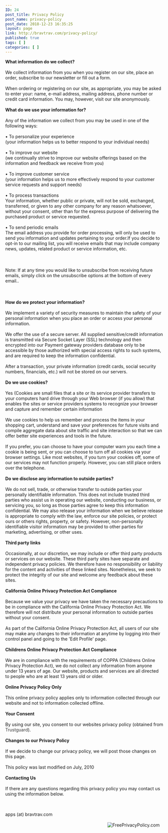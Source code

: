 ```yaml
---
ID: 24
post_title: Privacy Policy
post_name: privacy-policy
post_date: 2018-12-23 16:35:25
layout: page
link: http://bravtrav.com/privacy-policy/
published: true
tags: [ ]
categories: [ ]
---
```

<strong>What information do we collect?</strong> <br /><br />We collect information from you when you register on our site, place an order, subscribe to our newsletter or fill out a form.  <br /><br />When ordering or registering on our site, as appropriate, you may be asked to enter your: name, e-mail address, mailing address, phone number or credit card information. You may, however, visit our site anonymously.<br /><br /><strong>What do we use your information for?</strong> <br /><br />Any of the information we collect from you may be used in one of the following ways: <br /><br />&#8226; To personalize your experience<br />(your information helps us to better respond to your individual needs)<br /><br />&#8226; To improve our website<br />(we continually strive to improve our website offerings based on the information and feedback we receive from you)<br /><br />&#8226; To improve customer service<br />(your information helps us to more effectively respond to your customer service requests and support needs)<br /><br />&#8226; To process transactions<br />Your information, whether public or private, will not be sold, exchanged, transferred, or given to any other company for any reason whatsoever, without your consent, other than for the express purpose of delivering the purchased product or service requested.<br /><br />&#8226; To send periodic emails<br />The email address you provide for order processing, will only be used  to send you information and updates pertaining to your order.If you decide to opt-in to our mailing list, you will receive emails that may include company news, updates, related product or service information, etc.<br /><br /><br /><br />Note: If at any time you would like to unsubscribe from receiving future emails, simply click on the unsubscribe options at the bottom of every email..<br/><br /><br /><br /><strong>How do we protect your information?</strong> <br /><br />We implement a variety of security measures to maintain the safety of your personal information when you place an order or access your personal information. <br /> <br />We offer the use of a secure server. All supplied sensitive/credit information is transmitted via Secure Socket Layer (SSL) technology and then encrypted into our Payment gateway providers database only to be accessible by those authorized with special access rights to such systems, and are required to keep the information confidential.<br /><br />After a transaction, your private information (credit cards, social security numbers, financials, etc.) will not be stored on our servers.<br /><br /><strong>Do we use cookies?</strong> <br /><br />Yes (Cookies are small files that a site or its service provider transfers to your computers hard drive through your Web browser (if you allow) that enables the sites or service providers systems to recognize your browser and capture and remember certain information<br /><br /> We use cookies to help us remember and process the items in your shopping cart, understand and save your preferences for future visits and compile aggregate data about site traffic and site interaction so that we can offer better site experiences and tools in the future.<br /><br />If you prefer, you can choose to have your computer warn you each time a cookie is being sent, or you can choose to turn off all cookies via your browser settings. Like most websites, if you turn your cookies off, some of our services may not function properly. However, you can still place orders over the telephone.<br /><br /><strong>Do we disclose any information to outside parties?</strong> <br /><br />We do not sell, trade, or otherwise transfer to outside parties your personally identifiable information. This does not include trusted third parties who assist us in operating our website, conducting our business, or servicing you, so long as those parties agree to keep this information confidential. We may also release your information when we believe release is appropriate to comply with the law, enforce our site policies, or protect ours or others rights, property, or safety. However, non-personally identifiable visitor information may be provided to other parties for marketing, advertising, or other uses.<br /><br /><strong>Third party links</strong> <br /><br /> Occasionally, at our discretion, we may include or offer third party products or services on our website. These third party sites have separate and independent privacy policies. We therefore have no responsibility or liability for the content and activities of these linked sites. Nonetheless, we seek to protect the integrity of our site and welcome any feedback about these sites.<br /><br /><strong>California Online Privacy Protection Act Compliance</strong><br /><br />Because we value your privacy we have taken the necessary precautions to be in compliance with the California Online Privacy Protection Act. We therefore will not distribute your personal information to outside parties without your consent.<br /><br />As part of the California Online Privacy Protection Act, all users of our site may make any changes to their information at anytime by logging into their control panel and going to the 'Edit Profile' page.<br /><br /><strong>Childrens Online Privacy Protection Act Compliance</strong> <br /><br />We are in compliance with the requirements of COPPA (Childrens Online Privacy Protection Act), we do not collect any information from anyone under 13 years of age. Our website, products and services are all directed to people who are at least 13 years old or older.<br /><br /><strong>Online Privacy Policy Only</strong> <br /><br />This online privacy policy applies only to information collected through our website and not to information collected offline.<br /><br /><strong>Your Consent</strong> <br /><br />By using our site, you consent to our websites privacy policy (obtained from <a style='text-decoration:none; color:#3C3C3C;' href='http://www.freeprivacypolicy.com/' target='_blank' rel="noopener noreferrer">Trustguard</a>).<br /><br /><strong>Changes to our Privacy Policy</strong> <br /><br />If we decide to change our privacy policy, we will post those changes on this page. <br /><br />This policy was last modified on July, 2010<br /><br /><strong>Contacting Us</strong> <br /><br />If there are any questions regarding this privacy policy you may contact us using the information below. <br /><br /><div style='float:right; text-align:center; padding-bottom: 15px; padding-left: 15px; padding-right: 13px;'><br /><br /><br /> <img style='border:none;' src='http://bravtrav.com/wp-content/plugins/seo-automatic-wp-core-tweaks/images/freeprivacy.jpg' alt='FreePrivacyPolicy.com' /></div><br />apps (at) bravtrav.com